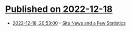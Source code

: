 # [Published on 2022-12-18](index.md)

* [2022-12-18, 20:53:00](https://soylentnews.org/meta/article.pl?sid=22/12/18/1610215&from=rss) - [Site News and a Few Statistics](https://soylentnews.org/meta/article.pl?sid=22/12/18/1610215&from=rss)
